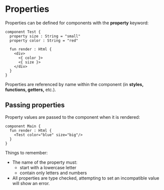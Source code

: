 # Properties

Properties can be defined for components with the **property** keyword:

```text
component Test {
  property size : String = "small"
  property color : String = "red"

  fun render : Html {
    <div>
      <{ color }>
      <{ size }>
    </div>
  }
}
```

Properties are referenced by name within the component \(in **styles, functions, getters,** etc.\).

## Passing properties

Property values are passed to the component when it is rendered:

```text
component Main {
  fun render : Html {
    <Test color="blue" size="big"/>
  }
}
```

Things to remember:

- The name of the property must:
  - start with a lowercase letter
  - contain only letters and numbers
- All properties are type checked, attempting to set an incompatible value will show an error.
